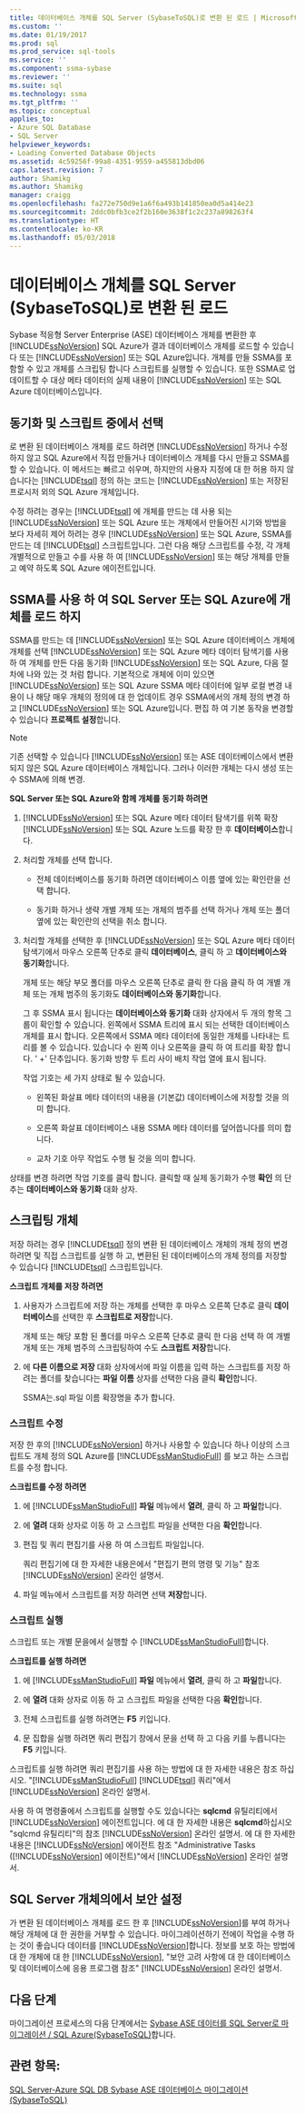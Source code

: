 ```yaml
---
title: 데이터베이스 개체를 SQL Server (SybaseToSQL)로 변환 된 로드 | Microsoft Docs
ms.custom: ''
ms.date: 01/19/2017
ms.prod: sql
ms.prod_service: sql-tools
ms.service: ''
ms.component: ssma-sybase
ms.reviewer: ''
ms.suite: sql
ms.technology: ssma
ms.tgt_pltfrm: ''
ms.topic: conceptual
applies_to:
- Azure SQL Database
- SQL Server
helpviewer_keywords:
- Loading Converted Database Objects
ms.assetid: 4c59256f-99a8-4351-9559-a455813dbd06
caps.latest.revision: 7
author: Shamikg
ms.author: Shamikg
manager: craigg
ms.openlocfilehash: fa272e750d9e1a6f6a493b141850ea0d5a414e23
ms.sourcegitcommit: 2ddc0bfb3ce2f2b160e3638f1c2c237a898263f4
ms.translationtype: HT
ms.contentlocale: ko-KR
ms.lasthandoff: 05/03/2018
---
```

# <a name="loading-converted-database-objects-into-sql-server-sybasetosql"></a>데이터베이스 개체를 SQL Server (SybaseToSQL)로 변환 된 로드
Sybase 적응형 Server Enterprise (ASE) 데이터베이스 개체를 변환한 후 [!INCLUDE[ssNoVersion](../../includes/ssnoversion_md.md)] SQL Azure가 결과 데이터베이스 개체를 로드할 수 있습니다 또는 [!INCLUDE[ssNoVersion](../../includes/ssnoversion_md.md)] 또는 SQL Azure입니다. 개체를 만들 SSMA를 포함할 수 있고 개체를 스크립팅 합니다 스크립트를 실행할 수 있습니다. 또한 SSMA로 업데이트할 수 대상 메타 데이터의 실제 내용이 [!INCLUDE[ssNoVersion](../../includes/ssnoversion_md.md)] 또는 SQL Azure 데이터베이스입니다.  
  
## <a name="choosing-between-synchronization-and-scripts"></a>동기화 및 스크립트 중에서 선택  
로 변환 된 데이터베이스 개체를 로드 하려면 [!INCLUDE[ssNoVersion](../../includes/ssnoversion_md.md)] 하거나 수정 하지 않고 SQL Azure에서 직접 만들거나 데이터베이스 개체를 다시 만들고 SSMA를 할 수 있습니다. 이 메서드는 빠르고 쉬우며, 하지만의 사용자 지정에 대 한 허용 하지 않습니다는 [!INCLUDE[tsql](../../includes/tsql_md.md)] 정의 하는 코드는 [!INCLUDE[ssNoVersion](../../includes/ssnoversion_md.md)] 또는 저장된 프로시저 외의 SQL Azure 개체입니다.  
  
수정 하려는 경우는 [!INCLUDE[tsql](../../includes/tsql_md.md)] 에 개체를 만드는 데 사용 되는 [!INCLUDE[ssNoVersion](../../includes/ssnoversion_md.md)] 또는 SQL Azure 또는 개체에서 만들어진 시기와 방법을 보다 자세히 제어 하려는 경우 [!INCLUDE[ssNoVersion](../../includes/ssnoversion_md.md)] 또는 SQL Azure, SSMA를 만드는 데 [!INCLUDE[tsql](../../includes/tsql_md.md)] 스크립트입니다. 그런 다음 해당 스크립트를 수정, 각 개체 개별적으로 만들고 수를 사용 하 여 [!INCLUDE[ssNoVersion](../../includes/ssnoversion_md.md)] 또는 해당 개체를 만들고 예약 하도록 SQL Azure 에이전트입니다.  
  
## <a name="using-ssma-to-load-objects-into-sql-server-or-sql-azure"></a>SSMA를 사용 하 여 SQL Server 또는 SQL Azure에 개체를 로드 하지  
SSMA를 만드는 데 [!INCLUDE[ssNoVersion](../../includes/ssnoversion_md.md)] 또는 SQL Azure 데이터베이스 개체에 개체를 선택 [!INCLUDE[ssNoVersion](../../includes/ssnoversion_md.md)] 또는 SQL Azure 메타 데이터 탐색기를 사용 하 여 개체를 만든 다음 동기화 [!INCLUDE[ssNoVersion](../../includes/ssnoversion_md.md)] 또는 SQL Azure, 다음 절차에 나와 있는 것 처럼 합니다. 기본적으로 개체에 이미 있으면 [!INCLUDE[ssNoVersion](../../includes/ssnoversion_md.md)] 또는 SQL Azure SSMA 메타 데이터에 일부 로컬 변경 내용이 나 해당 매우 개체의 정의에 대 한 업데이트 경우 SSMA에서의 개체 정의 변경 하 고 [!INCLUDE[ssNoVersion](../../includes/ssnoversion_md.md)] 또는 SQL Azure입니다. 편집 하 여 기본 동작을 변경할 수 있습니다 **프로젝트 설정**합니다.  
  
> [!NOTE]  
> 기존 선택할 수 있습니다 [!INCLUDE[ssNoVersion](../../includes/ssnoversion_md.md)] 또는 ASE 데이터베이스에서 변환 되지 않은 SQL Azure 데이터베이스 개체입니다. 그러나 이러한 개체는 다시 생성 또는 수 SSMA에 의해 변경.  
  
**SQL Server 또는 SQL Azure와 함께 개체를 동기화 하려면**  
  
1.  [!INCLUDE[ssNoVersion](../../includes/ssnoversion_md.md)] 또는 SQL Azure 메타 데이터 탐색기를 위쪽 확장 [!INCLUDE[ssNoVersion](../../includes/ssnoversion_md.md)] 또는 SQL Azure 노드를 확장 한 후 **데이터베이스**합니다.  
  
2.  처리할 개체를 선택 합니다.  
  
    -   전체 데이터베이스를 동기화 하려면 데이터베이스 이름 옆에 있는 확인란을 선택 합니다.  
  
    -   동기화 하거나 생략 개별 개체 또는 개체의 범주를 선택 하거나 개체 또는 폴더 옆에 있는 확인란의 선택을 취소 합니다.  
  
3.  처리할 개체를 선택한 후 [!INCLUDE[ssNoVersion](../../includes/ssnoversion_md.md)] 또는 SQL Azure 메타 데이터 탐색기에서 마우스 오른쪽 단추로 클릭 **데이터베이스**, 클릭 하 고 **데이터베이스와 동기화**합니다.  
  
    개체 또는 해당 부모 폴더를 마우스 오른쪽 단추로 클릭 한 다음 클릭 하 여 개별 개체 또는 개체 범주의 동기화도 **데이터베이스와 동기화**합니다.  
  
    그 후 SSMA 표시 됩니다는 **데이터베이스와 동기화** 대화 상자에서 두 개의 항목 그룹이 확인할 수 있습니다. 왼쪽에서 SSMA 트리에 표시 되는 선택한 데이터베이스 개체를 표시 합니다. 오른쪽에서 SSMA 메타 데이터에 동일한 개체를 나타내는 트리를 볼 수 있습니다. 있습니다 수 왼쪽 이나 오른쪽을 클릭 하 여 트리를 확장 합니다. ' +' 단추입니다. 동기화 방향 두 트리 사이 배치 작업 열에 표시 됩니다.  
  
    작업 기호는 세 가지 상태로 될 수 있습니다.  
  
    -   왼쪽된 화살표 메타 데이터의 내용을 (기본값) 데이터베이스에 저장할 것을 의미 합니다.  
  
    -   오른쪽 화살표 데이터베이스 내용 SSMA 메타 데이터를 덮어씁니다를 의미 합니다.  
  
    -   교차 기호 아무 작업도 수행 될 것을 의미 합니다.  
  
상태를 변경 하려면 작업 기호를 클릭 합니다. 클릭할 때 실제 동기화가 수행 **확인** 의 단추는 **데이터베이스와 동기화** 대화 상자.  
  
## <a name="scripting-objects"></a>스크립팅 개체  
저장 하려는 경우 [!INCLUDE[tsql](../../includes/tsql_md.md)] 정의 변환 된 데이터베이스 개체의 개체 정의 변경 하려면 및 직접 스크립트를 실행 하 고, 변환된 된 데이터베이스의 개체 정의를 저장할 수 있습니다 [!INCLUDE[tsql](../../includes/tsql_md.md)] 스크립트입니다.  
  
**스크립트 개체를 저장 하려면**  
  
1.  사용자가 스크립트에 저장 하는 개체를 선택한 후 마우스 오른쪽 단추로 클릭 **데이터베이스**를 선택한 후 **스크립트로 저장**합니다.  
  
    개체 또는 해당 포함 된 폴더를 마우스 오른쪽 단추로 클릭 한 다음 선택 하 여 개별 개체 또는 개체 범주의 스크립팅하여 수도 **스크립트 저장**합니다.  
  
2.  에 **다른 이름으로 저장** 대화 상자에서에 파일 이름을 입력 하는 스크립트를 저장 하려는 폴더를 찾습니다는 **파일 이름** 상자를 선택한 다음 클릭 **확인**합니다.  
  
    SSMA는.sql 파일 이름 확장명을 추가 합니다.  
  
### <a name="modifying-scripts"></a>스크립트 수정  
저장 한 후의 [!INCLUDE[ssNoVersion](../../includes/ssnoversion_md.md)] 하거나 사용할 수 있습니다 하나 이상의 스크립트도 개체 정의 SQL Azure를 [!INCLUDE[ssManStudioFull](../../includes/ssmanstudiofull_md.md)] 를 보고 하는 스크립트를 수정 합니다.  
  
**스크립트를 수정 하려면**  
  
1.  에 [!INCLUDE[ssManStudioFull](../../includes/ssmanstudiofull_md.md)] **파일** 메뉴에서 **열려**, 클릭 하 고 **파일**합니다.  
  
2.  에 **열려** 대화 상자로 이동 하 고 스크립트 파일을 선택한 다음 **확인**합니다.  
  
3.  편집 및 쿼리 편집기를 사용 하 여 스크립트 파일입니다.  
  
    쿼리 편집기에 대 한 자세한 내용은에서 "편집기 편의 명령 및 기능" 참조 [!INCLUDE[ssNoVersion](../../includes/ssnoversion_md.md)] 온라인 설명서.  
  
4.  파일 메뉴에서 스크립트를 저장 하려면 선택 **저장**합니다.  
  
### <a name="running-scripts"></a>스크립트 실행  
스크립트 또는 개별 문을에서 실행할 수 [!INCLUDE[ssManStudioFull](../../includes/ssmanstudiofull_md.md)]합니다.  
  
**스크립트를 실행 하려면**  
  
1.  에 [!INCLUDE[ssManStudioFull](../../includes/ssmanstudiofull_md.md)] **파일** 메뉴에서 **열려**, 클릭 하 고 **파일**합니다.  
  
2.  에 **열려** 대화 상자로 이동 하 고 스크립트 파일을 선택한 다음 **확인**합니다.  
  
3.  전체 스크립트를 실행 하려면는 **F5** 키입니다.  
  
4.  문 집합을 실행 하려면 쿼리 편집기 창에서 문을 선택 하 고 다음 키를 누릅니다는 **F5** 키입니다.  
  
스크립트를 실행 하려면 쿼리 편집기를 사용 하는 방법에 대 한 자세한 내용은 참조 하십시오. "[!INCLUDE[ssManStudioFull](../../includes/ssmanstudiofull_md.md)] [!INCLUDE[tsql](../../includes/tsql_md.md)] 쿼리"에서 [!INCLUDE[ssNoVersion](../../includes/ssnoversion_md.md)] 온라인 설명서.  
  
사용 하 여 명령줄에서 스크립트를 실행할 수도 있습니다는 **sqlcmd** 유틸리티에서 [!INCLUDE[ssNoVersion](../../includes/ssnoversion_md.md)] 에이전트입니다. 에 대 한 자세한 내용은 **sqlcmd**하십시오 "sqlcmd 유틸리티"의 참조 [!INCLUDE[ssNoVersion](../../includes/ssnoversion_md.md)] 온라인 설명서. 에 대 한 자세한 내용은 [!INCLUDE[ssNoVersion](../../includes/ssnoversion_md.md)] 에이전트 참조 "Administrative Tasks ([!INCLUDE[ssNoVersion](../../includes/ssnoversion_md.md)] 에이전트)"에서 [!INCLUDE[ssNoVersion](../../includes/ssnoversion_md.md)] 온라인 설명서.  
  
## <a name="securing-objects-in-sql-server"></a>SQL Server 개체의에서 보안 설정  
가 변환 된 데이터베이스 개체를 로드 한 후 [!INCLUDE[ssNoVersion](../../includes/ssnoversion_md.md)]를 부여 하거나 해당 개체에 대 한 권한을 거부할 수 있습니다. 마이그레이션하기 전에이 작업을 수행 하는 것이 좋습니다 데이터를 [!INCLUDE[ssNoVersion](../../includes/ssnoversion_md.md)]합니다. 정보를 보호 하는 방법에 대 한 개체에 대 한 [!INCLUDE[ssNoVersion](../../includes/ssnoversion_md.md)], "보안 고려 사항에 대 한 데이터베이스 및 데이터베이스에 응용 프로그램 참조" [!INCLUDE[ssNoVersion](../../includes/ssnoversion_md.md)] 온라인 설명서.  
  
## <a name="next-step"></a>다음 단계  
마이그레이션 프로세스의 다음 단계에서는 [Sybase ASE 데이터를 SQL Server로 마이그레이션 / SQL Azure(SybaseToSQL)](http://msdn.microsoft.com/en-us/54a39f5e-9250-4387-a3ae-eae47c799811)합니다.  
  
## <a name="see-also"></a>관련 항목:  
[SQL Server-Azure SQL DB Sybase ASE 데이터베이스 마이그레이션 &#40;SybaseToSQL&#41;](../../ssma/sybase/migrating-sybase-ase-databases-to-sql-server-azure-sql-db-sybasetosql.md)  
  
